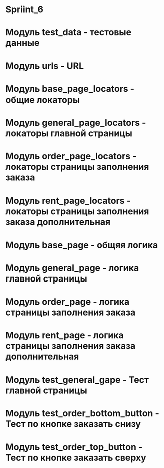 # Spriint_6
# Модуль test_data - тестовые данные
# Модуль urls - URL
# Модуль base_page_locators - общие локаторы
# Модуль general_page_locators - локаторы главной страницы
# Модуль order_page_locators -  локаторы страницы заполнения заказа
# Модуль rent_page_locators - локаторы страницы заполнения заказа дополнительная
# Модуль base_page - общяя логика
# Модуль general_page - логика главной страницы
# Модуль order_page - логика страницы заполнения заказа
# Модуль rent_page - логика страницы заполнения заказа дополнительная
# Модуль test_general_gape - Тест главной страницы
# Модуль test_order_bottom_button - Тест по кнопке заказать снизу
# Модуль test_order_top_button - Тест по кнопке заказать сверху
